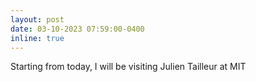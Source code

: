 ```yaml
---
layout: post
date: 03-10-2023 07:59:00-0400
inline: true
---
```


Starting from today, I will be visiting Julien Tailleur at MIT